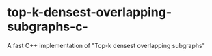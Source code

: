 # top-k-densest-overlapping-subgraphs-c-
A fast C++ implementation of "Top-k densest overlapping subgraphs"
